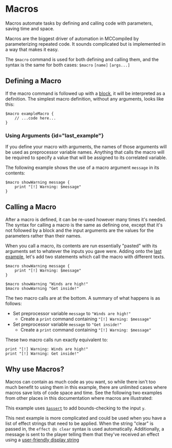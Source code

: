 # Macros

<primary-label ref="compile_time"/>

<link-summary>
Macros automate tasks by defining and calling code with parameters, saving time and space.
</link-summary>

Macros are the biggest driver of automation in MCCompiled by parameterizing repeated code. It sounds complicated but
is implemented in a way that makes it easy.

The `$macro` command is used for both defining and calling them, and the syntax is the same for both cases:
`$macro` `[name]` `[args...]`

## Defining a Macro
If the macro command is followed up with a [block](Syntax.md#blocks), it will be interpreted as a definition. The
simplest macro definition, without any arguments, looks like this:
```%lang%
$macro exampleMacro {
    // ...code here...
}
```

### Using Arguments {id="last_example"}
If you define your macro with arguments, the names of those arguments will be used as preprocessor variable names.
Anything that calls the macro will be required to specify a value that will be assigned to its correlated variable.

The following example shows the use of a macro argument `message` in its contents:
```%lang%
$macro showWarning message {
    print "[!] Warning: $message"
}
```

## Calling a Macro
After a macro is defined, it can be re-used however many times it's needed. The syntax for calling a macro is the same
as defining one, except that it's not followed by a block and the input arguments are the values for the parameters
rather than their names.

When you call a macro, its contents are run essentially "pasted" with its arguments set to whatever the inputs you gave
were. Adding onto the [last example](#last_example), let's add two statements which call the macro with different texts.
```%lang%
$macro showWarning message {
    print "[!] Warning: $message"
}

$macro showWarning "Winds are high!"
$macro showWarning "Get inside!"
```
The two macro calls are at the bottom. A summary of what happens is as follows:
- Set preprocessor variable `message` to `"Winds are high!"`
  - Create a `print` command containing `"[!] Warning: $message"`
- Set preprocessor variable `message` to `"Get inside!"`
    - Create a `print` command containing `"[!] Warning: $message"`

These two macro calls run exactly equivalent to:
```%lang%
print "[!] Warning: Winds are high!"
print "[!] Warning: Get inside!"
```

## Why use Macros?
Macros can contain as much code as you want, so while there isn't too much benefit to using them in this example, there
are unlimited cases where macros save lots of code space and time. See the following two examples from other places
in this documentation where macros are illustrated:

This example uses [`$assert`](Debugging.md#assertions) to add bounds-checking to the input `y`.

<include from="Debugging.md" element-id="macro_1" />

This next example is more complicated and could be used when you have a list of effect strings that need to be applied.
When the string "clear" is passed in, the `effect @s clear` syntax is used automatically. Additionally, a message is
sent to the player telling them that they've received an effect using a [user-friendly display string](Advanced-Variable-Commands.md#string_ops)

<include from="Comparison-compile-time.md" element-id="macro_2" />
